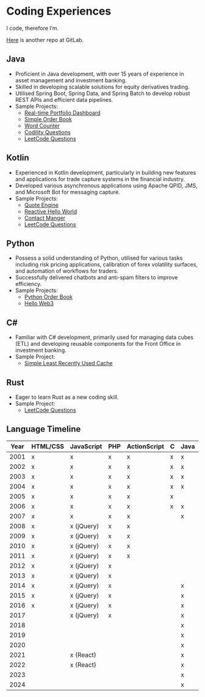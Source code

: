 # Coding Experiences

I code, therefore I’m.

[Here](https://gitlab.com/rkfcheung) is another repo at GitLab.

## Java

- Proficient in Java development, with over 15 years of experience in asset management and investment banking.
- Skilled in developing scalable solutions for equity derivatives trading.
- Utilised Spring Boot, Spring Data, and Spring Batch to develop robust REST APIs and efficient data pipelines.
- Sample Projects:
  * [Real-time Portfolio Dashboard](https://github.com/rkfcheung/java-rm-portfolio)
  * [Simple Order Book](https://gitlab.com/rkfcheung/simple-order-book)
  * [Word Counter](https://github.com/rkfcheung/word-counter-java)
  * [Codility Questions](https://github.com/rkfcheung/coding/tree/main/src/main/java/com/rkfcheung/codility)
  * [LeetCode Questions](https://github.com/rkfcheung/coding/tree/main/src/main/java/com/rkfcheung/leetcode)

## Kotlin

- Experienced in Kotlin development, particularly in building new features and applications for trade capture systems in
  the financial industry.
- Developed various asynchronous applications using Apache QPID, JMS, and Microsoft Bot for messaging capture.
- Sample Projects:
    * [Quote Engine](https://gitlab.com/rkfcheung/quote-engine)
    * [Reactive Hello World](https://github.com/rkfcheung/reactive-hello)
    * [Contact Manger](https://github.com/rkfcheung/kotlin-contact-manager)
    * [LeetCode Questions](https://github.com/rkfcheung/coding/tree/main/src/main/kotlin/com/rkfcheung/leetcode)

## Python

- Possess a solid understanding of Python, utilised for various tasks including risk pricing applications, calibration
  of forex volatility surfaces, and automation of workflows for traders.
- Successfully delivered chatbots and anti-spam filters to improve efficiency.
- Sample Projects:
    * [Python Order Book](https://gitlab.com/rkfcheung/python-order-book)
    * [Hello Web3](https://github.com/rkfcheung/hello-web3)

## C#

- Familiar with C# development, primarily used for managing data cubes (ETL) and developing reusable components for the
  Front Office in investment banking.
- Sample Project:
  * [Simple Least Recently Used Cache](https://github.com/rkfcheung/SimpleLruCache)

## Rust

- Eager to learn Rust as a new coding skill.
- Sample Project:
    * [LeetCode Questions](https://github.com/rkfcheung/coding/tree/main/src/main/rust/src/leetcode)

## Language Timeline

| Year | HTML/CSS | JavaScript | PHP | ActionScript | C   | Java | C#  | ColdFusion | VB.NET/VBA | C++ | Python | ObjectiveC | Swift | Lua | MatLab | R   | Kotlin | Rust | Solidity | 
|------|----------|------------|-----|--------------|-----|------|-----|------------|------------|-----|--------|------------|-------|-----|--------|-----|--------|------|----------|
| 2001 | x        | x          | x   | x            | x   | x    |     |            |            |     |        |            |       |     |        |     |        |      |          |
| 2002 | x        | x          | x   | x            | x   | x    |     |            | x          | x   |        |            |       |     |        |     |        |      |          |
| 2003 | x        | x          | x   | x            | x   | x    |     |            | x          | x   |        |            |       |     |        |     |        |      |          |
| 2004 | x        | x          | x   | x            | x   | x    |     |            |            |     |        |            |       |     | x      |     |        |      |          |
| 2005 | x        | x          | x   | x            | x   |      |     |            |            |     |        |            |       |     | x      |     |        |      |          |
| 2006 | x        | x          | x   | x            | x   | x    |     |            |            |     |        |            |       |     |        |     |        |      |          |
| 2007 | x        | x          | x   | x            |     | x    | x   |            |            |     |        |            |       |     |        |     |        |      |          |
| 2008 | x        | x (jQuery) | x   | x            |     |      | x   | x          | x          | x   | x      |            |       |     |        |     |        |      |          |
| 2009 | x        | x (jQuery) | x   | x            |     |      | x   | x          | x          |     | x      |            |       |     |        |     |        |      |          |
| 2010 | x        | x (jQuery) | x   | x            |     |      | x   | x          | x          |     | x      |            |       |     |        |     |        |      |          |
| 2011 | x        | x (jQuery) | x   | x            |     |      | x   | x          | x          |     | x      | x          |       |     |        |     |        |      |          |
| 2012 | x        | x (jQuery) | x   |              |     |      | x   | x          | x          |     | x      | x          |       |     | x      | x   |        |      |          |
| 2013 | x        | x (jQuery) | x   |              |     |      | x   | x          | x          |     |        | x          |       |     | x      | x   |        |      |          |
| 2014 | x        | x (jQuery) | x   |              |     | x    | x   | x          | x          |     |        | x          | x     |     | x      | x   |        |      |          |
| 2015 | x        | x (jQuery) | x   |              |     | x    |     | x          | x          |     |        |            |       |     |        |     |        |      |          |
| 2016 | x        | x (jQuery) | x   |              |     | x    |     | x          |            |     |        |            |       | x   |        |     |        |      |          |
| 2017 |          | x (jQuery) | x   |              |     | x    | x   |            |            |     |        |            |       | x   |        |     |        |      |          |
| 2018 |          |            |     |              |     | x    | x   |            | x          |     | x      |            |       | x   |        | x   |        |      |          |
| 2019 |          |            |     |              |     | x    | x   |            | x          |     | x      |            |       |     |        |     | x      |      |          |
| 2020 |          |            |     |              |     | x    | x   |            | x          |     | x      |            |       |     |        |     | x      |      |          |
| 2021 |          | x (React)  |     |              |     | x    |     |            |            |     | x      |            |       |     |        |     | x      |      |          |
| 2022 |          | x (React)  |     |              |     | x    |     |            |            |     | x      |            |       |     |        |     | x      |      |          |
| 2023 |          |            |     |              |     | x    |     |            |            |     | x      |            |       |     |        |     | x      |      |          |
| 2024 |          |            |     |              |     | x    |     |            |            |     | x      |            |       |     |        |     | x      | x    | x        |
